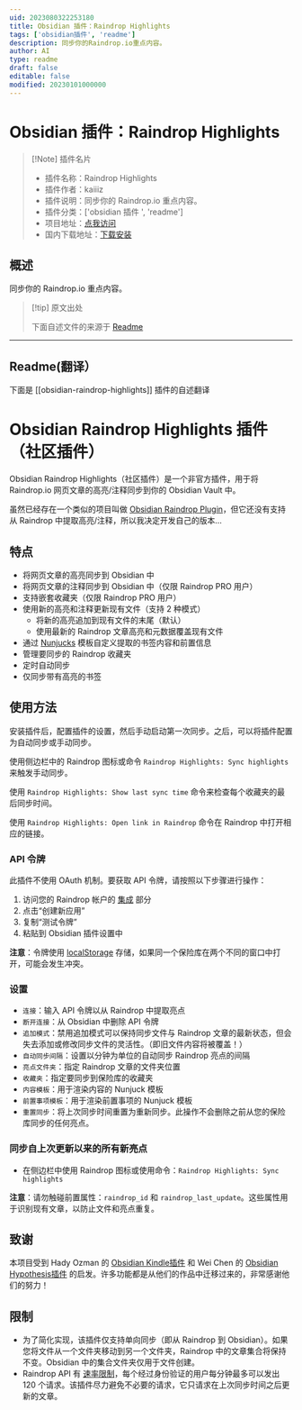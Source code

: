 ```yaml
---
uid: 2023080322253180
title: Obsidian 插件：Raindrop Highlights
tags: ['obsidian插件', 'readme']
description: 同步你的Raindrop.io重点内容。
author: AI
type: readme
draft: false
editable: false
modified: 20230101000000
---
```


# Obsidian 插件：Raindrop Highlights

> [!Note] 插件名片
> - 插件名称：Raindrop Highlights
> - 插件作者：kaiiiz
> - 插件说明：同步你的 Raindrop.io 重点内容。
> - 插件分类：['obsidian 插件 ', 'readme']
> - 项目地址：[点我访问](https://github.com/kaiiiz/obsidian-raindrop-highlights-plugin)
> - 国内下载地址：[下载安装](https://pkmer.cn/products/plugin/pluginMarket/?obsidian-raindrop-highlights)

## 概述

同步你的 Raindrop.io 重点内容。

> [!tip] 原文出处
>
>下面自述文件的来源于 [Readme](https://ghproxy.net/https://raw.githubusercontent.com/kaiiiz/obsidian-raindrop-highlights-plugin/main/README.md)
>

---

## Readme(翻译）

下面是 [[obsidian-raindrop-highlights]] 插件的自述翻译

# Obsidian Raindrop Highlights 插件（社区插件）

Obsidian Raindrop Highlights（社区插件）是一个非官方插件，用于将 Raindrop.io 网页文章的高亮/注释同步到你的 Obsidian Vault 中。

虽然已经存在一个类似的项目叫做 [Obsidian Raindrop Plugin](https://github.com/mtopping/obsidian-raindrop)，但它还没有支持从 Raindrop 中提取高亮/注释，所以我决定开发自己的版本...

## 特点

- 将网页文章的高亮同步到 Obsidian 中
- 将网页文章的注释同步到 Obsidian 中（仅限 Raindrop PRO 用户）
- 支持嵌套收藏夹（仅限 Raindrop PRO 用户）
- 使用新的高亮和注释更新现有文件（支持 2 种模式）
  - 将新的高亮追加到现有文件的末尾（默认）
  - 使用最新的 Raindrop 文章高亮和元数据覆盖现有文件
- 通过 [Nunjucks](https://mozilla.github.io/nunjucks/) 模板自定义提取的书签内容和前置信息
- 管理要同步的 Raindrop 收藏夹
- 定时自动同步
- 仅同步带有高亮的书签

## 使用方法

安装插件后，配置插件的设置，然后手动启动第一次同步。之后，可以将插件配置为自动同步或手动同步。

使用侧边栏中的 Raindrop 图标或命令 `Raindrop Highlights: Sync highlights` 来触发手动同步。

使用 `Raindrop Highlights: Show last sync time` 命令来检查每个收藏夹的最后同步时间。

使用 `Raindrop Highlights: Open link in Raindrop` 命令在 Raindrop 中打开相应的链接。

### API 令牌

此插件不使用 OAuth 机制。要获取 API 令牌，请按照以下步骤进行操作：

1. 访问您的 Raindrop 帐户的 [集成](https://app.raindrop.io/settings/integrations) 部分
2. 点击“创建新应用”
3. 复制“测试令牌”
4. 粘贴到 Obsidian 插件设置中

**注意**：令牌使用 [localStorage](https://developer.mozilla.org/en-US/docs/Web/API/Window/localStorage) 存储，如果同一个保险库在两个不同的窗口中打开，可能会发生冲突。

### 设置

- `连接`：输入 API 令牌以从 Raindrop 中提取亮点
- `断开连接`：从 Obsidian 中删除 API 令牌
- `追加模式`：禁用追加模式可以保持同步文件与 Raindrop 文章的最新状态，但会失去添加或修改同步文件的灵活性。（即旧文件内容将被覆盖！）
- `自动同步间隔`：设置以分钟为单位的自动同步 Raindrop 亮点的间隔
- `亮点文件夹`：指定 Raindrop 文章的文件夹位置
- `收藏夹`：指定要同步到保险库的收藏夹
- `内容模板`：用于渲染内容的 Nunjuck 模板
- `前置事项模板`：用于渲染前置事项的 Nunjuck 模板
- `重置同步`：将上次同步时间重置为重新同步。此操作不会删除之前从您的保险库同步的任何亮点。

### 同步自上次更新以来的所有新亮点

- 在侧边栏中使用 Raindrop 图标或使用命令：`Raindrop Highlights: Sync highlights`

**注意**：请勿触碰前置属性：`raindrop_id` 和 `raindrop_last_update`。这些属性用于识别现有文章，以防止文件和亮点重复。

## 致谢

本项目受到 Hady Ozman 的 [Obsidian Kindle插件](https://github.com/hadynz/obsidian-kindle-plugin) 和 Wei Chen 的 [Obsidian Hypothesis插件](https://github.com/weichenw/obsidian-hypothesis-plugin) 的启发。许多功能都是从他们的作品中迁移过来的，非常感谢他们的努力！

## 限制

- 为了简化实现，该插件仅支持单向同步（即从 Raindrop 到 Obsidian）。如果您将文件从一个文件夹移动到另一个文件夹，Raindrop 中的文章集合将保持不变。Obsidian 中的集合文件夹仅用于文件创建。
- Raindrop API 有 [速率限制](https://developer.raindrop.io/#rate-limiting)，每个经过身份验证的用户每分钟最多可以发出 120 个请求。该插件尽力避免不必要的请求，它只请求在上次同步时间之后更新的文章。



